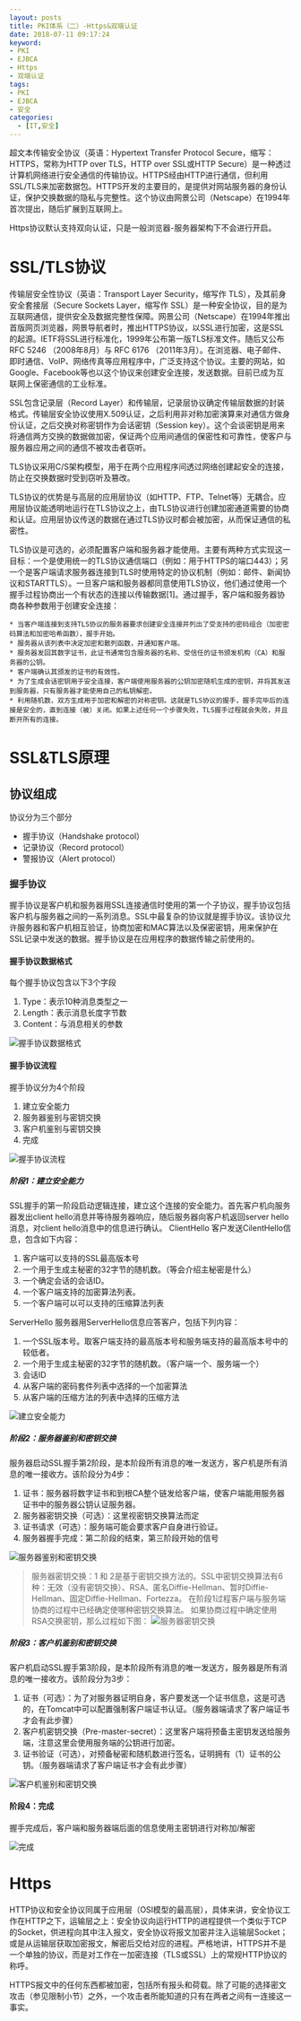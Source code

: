 ```yaml
---
layout: posts
title: PKI体系（二）-Https&双端认证
date: 2018-07-11 09:17:24
keyword:
- PKI
- EJBCA
- Https
- 双端认证
tags: 
- PKI
- EJBCA
- 安全
categories:
  - [IT,安全]
---
```


超文本传输安全协议（英语：Hypertext Transfer Protocol Secure，缩写：HTTPS，常称为HTTP over TLS，HTTP over SSL或HTTP Secure）是一种透过计算机网络进行安全通信的传输协议。HTTPS经由HTTP进行通信，但利用SSL/TLS来加密数据包。HTTPS开发的主要目的，是提供对网站服务器的身份认证，保护交换数据的隐私与完整性。这个协议由网景公司（Netscape）在1994年首次提出，随后扩展到互联网上。

Https协议默认支持双向认证，只是一般浏览器-服务器架构下不会进行开启。

<!--more-->

# SSL/TLS协议
传输层安全性协议（英语：Transport Layer Security，缩写作 TLS），及其前身安全套接层（Secure Sockets Layer，缩写作 SSL）是一种安全协议，目的是为互联网通信，提供安全及数据完整性保障。网景公司（Netscape）在1994年推出首版网页浏览器，网景导航者时，推出HTTPS协议，以SSL进行加密，这是SSL的起源。IETF将SSL进行标准化，1999年公布第一版TLS标准文件。随后又公布RFC 5246 （2008年8月）与 RFC 6176 （2011年3月）。在浏览器、电子邮件、即时通信、VoIP、网络传真等应用程序中，广泛支持这个协议。主要的网站，如Google、Facebook等也以这个协议来创建安全连接，发送数据。目前已成为互联网上保密通信的工业标准。

SSL包含记录层（Record Layer）和传输层，记录层协议确定传输层数据的封装格式。传输层安全协议使用X.509认证，之后利用非对称加密演算来对通信方做身份认证，之后交换对称密钥作为会话密钥（Session key）。这个会谈密钥是用来将通信两方交换的数据做加密，保证两个应用间通信的保密性和可靠性，使客户与服务器应用之间的通信不被攻击者窃听。

TLS协议采用C/S架构模型，用于在两个应用程序间透过网络创建起安全的连接，防止在交换数据时受到窃听及篡改。

TLS协议的优势是与高层的应用层协议（如HTTP、FTP、Telnet等）无耦合。应用层协议能透明地运行在TLS协议之上，由TLS协议进行创建加密通道需要的协商和认证。应用层协议传送的数据在通过TLS协议时都会被加密，从而保证通信的私密性。

TLS协议是可选的，必须配置客户端和服务器才能使用。主要有两种方式实现这一目标：一个是使用统一的TLS协议通信端口（例如：用于HTTPS的端口443）；另一个是客户端请求服务器连接到TLS时使用特定的协议机制（例如：邮件、新闻协议和STARTTLS）。一旦客户端和服务器都同意使用TLS协议，他们通过使用一个握手过程协商出一个有状态的连接以传输数据[1]。通过握手，客户端和服务器协商各种参数用于创建安全连接：

    * 当客户端连接到支持TLS协议的服务器要求创建安全连接并列出了受支持的密码组合（加密密码算法和加密哈希函数），握手开始。
    * 服务器从该列表中决定加密和散列函数，并通知客户端。
    * 服务器发回其数字证书，此证书通常包含服务器的名称、受信任的证书颁发机构（CA）和服务器的公钥。
    * 客户端确认其颁发的证书的有效性。
    * 为了生成会话密钥用于安全连接，客户端使用服务器的公钥加密随机生成的密钥，并将其发送到服务器，只有服务器才能使用自己的私钥解密。
    * 利用随机数，双方生成用于加密和解密的对称密钥。这就是TLS协议的握手，握手完毕后的连接是安全的，直到连接（被）关闭。如果上述任何一个步骤失败，TLS握手过程就会失败，并且断开所有的连接。

# SSL&TLS原理

## 协议组成

协议分为三个部分

* 握手协议（Handshake protocol）
* 记录协议（Record protocol）
* 警报协议（Alert protocol）

### 握手协议

握手协议是客户机和服务器用SSL连接通信时使用的第一个子协议，握手协议包括客户机与服务器之间的一系列消息。SSL中最复杂的协议就是握手协议。该协议允许服务器和客户机相互验证，协商加密和MAC算法以及保密密钥，用来保护在SSL记录中发送的数据。握手协议是在应用程序的数据传输之前使用的。

#### 握手协议数据格式

每个握手协议包含以下3个字段

1. Type：表示10种消息类型之一
2. Length：表示消息长度字节数
3. Content：与消息相关的参数

![握手协议数据格式](图片1.png)

#### 握手协议流程

握手协议分为4个阶段

1. 建立安全能力
2. 服务器鉴别与密钥交换
3. 客户机鉴别与密钥交换
4. 完成

![握手协议流程](图片2.png)

##### 阶段1：建立安全能力

SSL握手的第一阶段启动逻辑连接，建立这个连接的安全能力。首先客户机向服务器发出client hello消息并等待服务器响应，随后服务器向客户机返回server hello消息，对client hello消息中的信息进行确认。
ClientHello 客户发送CilentHello信息，包含如下内容：

1. 客户端可以支持的SSL最高版本号
2. 一个用于生成主秘密的32字节的随机数。（等会介绍主秘密是什么）
3. 一个确定会话的会话ID。
4. 一个客户端支持的加密算法列表。
5. 一个客户端可以可以支持的压缩算法列表

ServerHello 服务器用ServerHello信息应答客户，包括下列内容：

1. 一个SSL版本号。取客户端支持的最高版本号和服务端支持的最高版本号中的较低者。
2. 一个用于生成主秘密的32字节的随机数。（客户端一个、服务端一个）
3. 会话ID
4. 从客户端的密码套件列表中选择的一个加密算法
5. 从客户端的压缩方法的列表中选择的压缩方法

![建立安全能力](图片3.png)

##### 阶段2：服务器鉴别和密钥交换

服务器启动SSL握手第2阶段，是本阶段所有消息的唯一发送方，客户机是所有消息的唯一接收方。该阶段分为4步：

1. 证书：服务器将数字证书和到根CA整个链发给客户端，使客户端能用服务器证书中的服务器公钥认证服务器。
2. 服务器密钥交换（可选）：这里视密钥交换算法而定
3. 证书请求（可选）：服务端可能会要求客户自身进行验证。
4. 服务器握手完成：第二阶段的结束，第三阶段开始的信号

![服务器鉴别和密钥交换](图片3.png)

> 服务器密钥交换：1 和 2是基于密钥交换方法的。SSL中密钥交换算法有6种：无效（没有密钥交换）、RSA、匿名Diffie-Hellman、暂时Diffie-Hellman、固定Diffie-Hellman、Fortezza。
在阶段1过程客户端与服务端协商的过程中已经确定使哪种密钥交换算法。
如果协商过程中确定使用RSA交换密钥，那么过程如下图：
![服务器密钥交换](图片5.jpg)

##### 阶段3：客户机鉴别和密钥交换

客户机启动SSL握手第3阶段，是本阶段所有消息的唯一发送方，服务器是所有消息的唯一接收方。该阶段分为3步：

1. 证书（可选）：为了对服务器证明自身，客户要发送一个证书信息，这是可选的，在Tomcat中可以配置强制客户端证书认证。（服务器端请求了客户端证书才会有此步骤）
2. 客户机密钥交换（Pre-master-secret）：这里客户端将预备主密钥发送给服务端，注意这里会使用服务端的公钥进行加密。
3. 证书验证（可选），对预备秘密和随机数进行签名，证明拥有（1）证书的公钥。（服务器端请求了客户端证书才会有此步骤）

![客户机鉴别和密钥交换](图片6.png)

#### 阶段4：完成

握手完成后，客户端和服务器端后面的信息使用主密钥进行对称加/解密

![完成](图片7.png)


# Https
HTTP协议和安全协议同属于应用层（OSI模型的最高层），具体来讲，安全协议工作在HTTP之下，运输层之上：安全协议向运行HTTP的进程提供一个类似于TCP的Socket，供进程向其中注入报文，安全协议将报文加密并注入运输层Socket；或是从运输层获取加密报文，解密后交给对应的进程。严格地讲，HTTPS并不是一个单独的协议，而是对工作在一加密连接（TLS或SSL）上的常规HTTP协议的称呼。

HTTPS报文中的任何东西都被加密，包括所有报头和荷载。除了可能的选择密文攻击（参见限制小节）之外，一个攻击者所能知道的只有在两者之间有一连接这一事实。